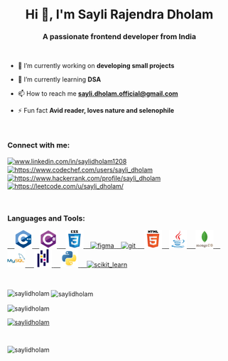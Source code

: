 <h1 align="center">Hi 👋, I'm Sayli Rajendra Dholam</h1>
<h3 align="center">A passionate frontend developer from India</h3>
</br>

- 🔭 I’m currently working on **developing small projects**

- 🌱 I’m currently learning **DSA**

- 📫 How to reach me **sayli.dholam.official@gmail.com**

- ⚡ Fun fact **Avid reader, loves nature and selenophile**
  
 </br>

<h3 align="left">Connect with me:</h3>
<p align="left">
<a href="https://linkedin.com/in/www.linkedin.com/in/saylidholam1208" target="blank"><img align="center" src="https://raw.githubusercontent.com/rahuldkjain/github-profile-readme-generator/master/src/images/icons/Social/linked-in-alt.svg" alt="www.linkedin.com/in/saylidholam1208" height="30" width="40" /></a>&nbsp&nbsp&nbsp
<a href="https://www.codechef.com/users/https://www.codechef.com/users/sayli_dholam" target="blank"><img align="center" src="https://cdn.jsdelivr.net/npm/simple-icons@3.1.0/icons/codechef.svg" alt="https://www.codechef.com/users/sayli_dholam" height="30" width="40" /></a>&nbsp&nbsp&nbsp
<a href="https://www.hackerrank.com/https://www.hackerrank.com/profile/sayli_dholam" target="blank"><img align="center" src="https://raw.githubusercontent.com/rahuldkjain/github-profile-readme-generator/master/src/images/icons/Social/hackerrank.svg" alt="https://www.hackerrank.com/profile/sayli_dholam" height="30" width="40" /></a>&nbsp&nbsp&nbsp
<a href="https://www.leetcode.com/https://leetcode.com/u/sayli_dholam/" target="blank"><img align="center" src="https://raw.githubusercontent.com/rahuldkjain/github-profile-readme-generator/master/src/images/icons/Social/leet-code.svg" alt="https://leetcode.com/u/sayli_dholam/" height="30" width="40" /></a>
</p>
</br>

<h3 align="left">Languages and Tools:</h3>
<p align="left"> <a href="https://www.w3schools.com/cpp/" target="_blank" rel="noreferrer"> &nbsp&nbsp&nbsp
  <img src="https://raw.githubusercontent.com/devicons/devicon/master/icons/cplusplus/cplusplus-original.svg" alt="cplusplus" width="40" height="40"/> </a> <a href="https://www.w3schools.com/cs/" target="_blank" rel="noreferrer"> &nbsp&nbsp&nbsp<img src="https://raw.githubusercontent.com/devicons/devicon/master/icons/csharp/csharp-original.svg" alt="csharp" width="40" height="40"/> </a> <a href="https://www.w3schools.com/css/" target="_blank" rel="noreferrer">&nbsp&nbsp&nbsp <img src="https://raw.githubusercontent.com/devicons/devicon/master/icons/css3/css3-original-wordmark.svg" alt="css3" width="40" height="40"/> </a> <a href="https://www.figma.com/" target="_blank" rel="noreferrer"> &nbsp&nbsp&nbsp<img src="https://www.vectorlogo.zone/logos/figma/figma-icon.svg" alt="figma" width="40" height="40"/> </a> <a href="https://git-scm.com/" target="_blank" rel="noreferrer"> &nbsp&nbsp&nbsp<img src="https://www.vectorlogo.zone/logos/git-scm/git-scm-icon.svg" alt="git" width="40" height="40"/> </a> <a href="https://www.w3.org/html/" target="_blank" rel="noreferrer">&nbsp&nbsp&nbsp <img src="https://raw.githubusercontent.com/devicons/devicon/master/icons/html5/html5-original-wordmark.svg" alt="html5" width="40" height="40"/> </a> <a href="https://www.java.com" target="_blank" rel="noreferrer"> &nbsp&nbsp&nbsp<img src="https://raw.githubusercontent.com/devicons/devicon/master/icons/java/java-original.svg" alt="java" width="40" height="40"/> </a> <a href="https://www.mongodb.com/" target="_blank" rel="noreferrer">&nbsp&nbsp&nbsp <img src="https://raw.githubusercontent.com/devicons/devicon/master/icons/mongodb/mongodb-original-wordmark.svg" alt="mongodb" width="40" height="40"/> </a> <a href="https://www.mysql.com/" target="_blank" rel="noreferrer">&nbsp&nbsp&nbsp <img src="https://raw.githubusercontent.com/devicons/devicon/master/icons/mysql/mysql-original-wordmark.svg" alt="mysql" width="40" height="40"/> </a> <a href="https://pandas.pydata.org/" target="_blank" rel="noreferrer">&nbsp&nbsp&nbsp <img src="https://raw.githubusercontent.com/devicons/devicon/2ae2a900d2f041da66e950e4d48052658d850630/icons/pandas/pandas-original.svg" alt="pandas" width="40" height="40"/> </a> <a href="https://www.python.org" target="_blank" rel="noreferrer">&nbsp&nbsp&nbsp <img src="https://raw.githubusercontent.com/devicons/devicon/master/icons/python/python-original.svg" alt="python" width="40" height="40"/> </a> <a href="https://scikit-learn.org/" target="_blank" rel="noreferrer">&nbsp&nbsp&nbsp <img src="https://upload.wikimedia.org/wikipedia/commons/0/05/Scikit_learn_logo_small.svg" alt="scikit_learn" width="40" height="40"/> </a> </br></br></br></p>


<p><img align="left" src="https://github-readme-stats.vercel.app/api/top-langs?username=saylidholam&show_icons=true&locale=en&layout=compact" alt="saylidholam" /></p>


<p>&nbsp;<img align="center" src="https://github-readme-stats.vercel.app/api?username=saylidholam&show_icons=true&locale=en" alt="saylidholam" /></p>


<p><img align="center" src="https://github-readme-streak-stats.herokuapp.com/?user=saylidholam&" alt="saylidholam" /></p>


<p align="left"> <a href="https://github.com/ryo-ma/github-profile-trophy"><img src="https://github-profile-trophy.vercel.app/?username=saylidholam" alt="saylidholam" /></a> </p>
</br>

<p align="left"> <img src="https://komarev.com/ghpvc/?username=saylidholam&label=Profile%20views&color=729fbb&style=flat" alt="saylidholam" /> </p>
